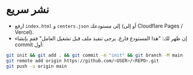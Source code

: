 # نشر سريع
- ارفع `index.html` و `centers.json` إلى مستودعك (أو إلى Cloudflare Pages / Vercel).
- إن ظهر لك: "هذا المستودع فارغ. يرجى تنفيذ ملف قبل تشغيل العامل" فقم بإنشاء commit أول:
```bash
git init && git add . && git commit -m "init" && git branch -M main
git remote add origin https://github.com/<USER>/<REPO>.git
git push -u origin main
```
